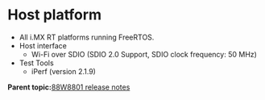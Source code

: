 # Host platform

-   All i.MX RT platforms running FreeRTOS.
-   Host interface
    -   Wi-Fi over SDIO \(SDIO 2.0 Support, SDIO clock frequency: 50 MHz\)
-   Test Tools
    -   iPerf \(version 2.1.9\)

**Parent topic:**[88W8801 release notes](../topics/88w8801-release-notes.md)

